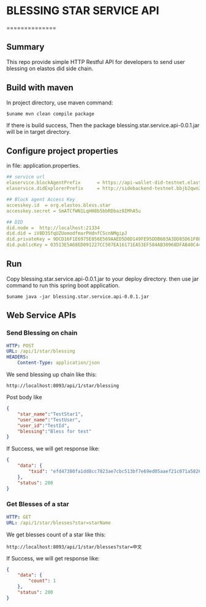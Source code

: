 # BLESSING STAR SERVICE API
==============

## Summary

This repo provide simple HTTP Restful API for  developers to send user blessing on elastos did side chain.

## Build with maven

In project directory, use maven command:
```Shell
$uname mvn clean compile package
```
If there is build success, Then the package blessing.star.service.api-0.0.1.jar will be in target directory.

## Configure project properties

in file: application.properties.

```yaml
## service url
elaservice.blockAgentPrefix      = https://api-wallet-did-testnet.elastos.org
elaservice.didExplorerPrefix     = http://sidebackend-testnet.bbjb2qwn2i.ap-northeast-1.elasticbeanstalk.com

## Block agent Access Key
accesskey.id  = org.elastos.bless.star
accesskey.secret = SmATCfWN1LqHH8b5bbRDbaz0IMhA5u

## DID
did.node =  http://localhost:21334
did.did = iV8D3SfqUZUomodfmarPHdnfCScnNMgipJ
did.privateKey = 9DCD16F1E6975E056E569AAED5D0D149FE95DDB603A3DD85D61F08D145C8B770
did.publicKey = 03513E5A68ED091227CC507EA16171EA53EF584AB30968DFAB40C44C2910D7EE95

```

## Run

Copy blessing.star.service.api-0.0.1.jar to your deploy directory.
then use jar command to run this spring boot application.

```shell
$uname java -jar blessing.star.service.api-0.0.1.jar
```
## Web Service APIs

### Send Blessing on chain
```yaml
HTTP: POST
URL: /api/1/star/blessing
HEADERS: 
    Content-Type: application/json
```

We send blessing up chain like this:
```url
http://localhost:8093/api/1/star/blessing
```
Post body like
```json
{
	"star_name":"TestStar1",
	"user_name":"TestUser",
	"user_id":"TestId",
	"blessing":"Bless for test"
}
```

If Success, we will get response like:
```json
{
    "data": {
        "txid": "efd47380fa1dd8cc7823ae7cbc513bf7e69ed05aaef21c071a582607a6d4d246"
    },
    "status": 200
}
```

### Get Blesses of a star 
```yaml
HTTP: GET 
URL: /api/1/star/blesses?star=starName
```

We get blesses count of a star like this:
```url
http://localhost:8093/api/1/star/blesses?star=中文
```
If Success, we will get response like:
```json
{
    "data": {
        "count": 1
    },
    "status": 200
}
```

